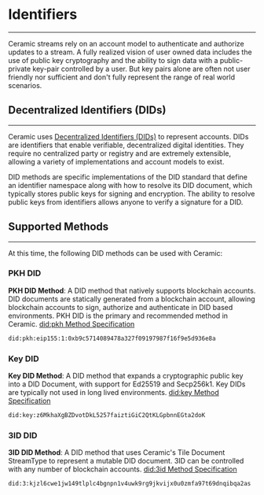 # **Identifiers**
---

Ceramic streams rely on an account model to authenticate and authorize updates to a stream. A fully realized vision of user owned data includes the use of public key cryptography and the ability to sign data with a public-private key-pair controlled by a user. But key pairs alone are often not user friendly nor sufficient and don't fully represent the range of real world scenarios. 

## **Decentralized Identifiers (DIDs)**

---

Ceramic uses [Decentralized Identifiers (DIDs)](https://w3c.github.io/did-core/) to represent accounts. DIDs are identifiers that enable verifiable, decentralized digital identities. They require no centralized party or registry and are extremely extensible, allowing a variety of implementations and account models to exist. 

DID methods are specific implementations of the DID standard that define an identifier namespace along with how to resolve its DID document, which typically stores public keys for signing and encryption. The ability to resolve public keys from identifiers allows anyone to verify a signature for a DID. 

## **Supported Methods**

---

At this time, the following DID methods can be used with Ceramic: 

### **PKH DID**

**PKH DID Method**: A DID method that natively supports blockchain accounts. DID documents are statically generated from a blockchain account, allowing blockchain accounts to sign, authorize and authenticate in DID based environments. PKH DID is the primary and recommended method in Ceramic. [did:pkh Method Specification](https://github.com/w3c-ccg/did-pkh/blob/main/did-pkh-method-draft.md)

```html
did:pkh:eip155:1:0xb9c5714089478a327f09197987f16f9e5d936e8a
```

### **Key DID**

**Key DID Method**: A DID method that expands a cryptographic public key into a DID Document, with support for Ed25519 and Secp256k1. Key DIDs are typically not used in long lived environments. [did:key Method Specification](https://w3c-ccg.github.io/did-method-key/)

```html
did:key:z6MkhaXgBZDvotDkL5257faiztiGiC2QtKLGpbnnEGta2doK
```

### **3ID DID**

**3ID DID Method**: A DID method that uses Ceramic's Tile Document StreamType to represent a mutable DID document. 3ID can be controlled with any number of blockchain accounts. [did:3id Method Specification](https://github.com/ceramicnetwork/CIP/blob/main/CIPs/CIP-79/CIP-79.md)

```html
did:3:kjzl6cwe1jw149tlplc4bgnpn1v4uwk9rg9jkvijx0u0zmfa97t69dnqibqa2as
```
